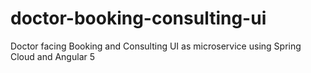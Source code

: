 # doctor-booking-consulting-ui
Doctor facing Booking and Consulting UI as microservice using Spring Cloud and Angular 5

